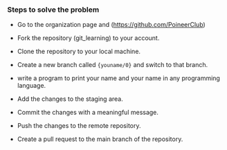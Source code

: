 ### Steps to solve the problem

- Go to the organization page and (https://github.com/PoineerClub)
- Fork the repository (git_learning) to your account.

- Clone the repository to your local machine.
- Create a new branch called `{youname/0}` and switch to that branch.
- write a program to print your name and your name in any programming language.

- Add the changes to the staging area.
- Commit the changes with a meaningful message.
- Push the changes to the remote repository.
- Create a pull request to the main branch of the repository.
